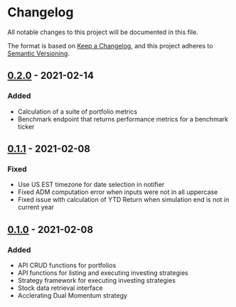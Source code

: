 # Changelog
All notable changes to this project will be documented in this file.

The format is based on [Keep a Changelog](https://keepachangelog.com/en/1.0.0/),
and this project adheres to [Semantic Versioning](https://semver.org/spec/v2.0.0.html).

## [0.2.0] - 2021-02-14
### Added
- Calculation of a suite of portfolio metrics
- Benchmark endpoint that returns performance metrics for a benchmark ticker

## [0.1.1] - 2021-02-08
### Fixed
- Use US EST timezone for date selection in notifier
- Fixed ADM computation error when inputs were not in all uppercase
- Fixed issue with calculation of YTD Return when simulation end is not in current year

## [0.1.0] - 2021-02-08
### Added
- API CRUD functions for portfolios
- API functions for listing and executing investing strategies
- Strategy framework for executing investing strategies
- Stock data retrieval interface
- Acclerating Dual Momentum strategy

[0.2.0]: https://github.com/jdfergason/pv-api/releases/tag/v0.2.0
[0.1.1]: https://github.com/jdfergason/pv-api/releases/tag/v0.1.1
[0.1.0]: https://github.com/jdfergason/pv-api/releases/tag/v0.1.0
